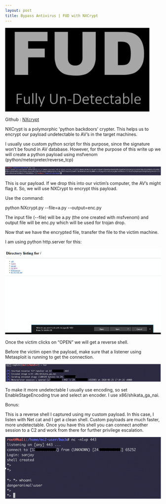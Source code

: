 ```yaml
---
layout: post
title: Bypass Antivirus | FUD with NXCrypt 
---
```

![](/images/2020-6-25-nxc/0.png)


Github : [NXcrypt](https://github.com/Hadi999/NXcrypt)

NXCrypt is a polymorphic 'python backdoors' crypter. This helps us to encrypt our payload undetectable to AV’s in the target machines.

I usually use custom python script for this purpose, since the signature won’t be found in AV database. However, for the purpose of this write up we will create a python payload using msfvenom (python/meterpreter/reverse_tcp)

![](/images/2020-6-25-nxc/1.png)

This is our payload. If we drop this into our victim’s computer, the AV’s might flag it. So, we will use NXCrypt to encrypt this payload.

Use the command:

python NXcrypt.py --file=a.py --output=enc.py

The input file (--file) will be a.py (the one created with msfvenom) and output file will be enc.py which will be used for trojan drop.

Now that we have the encrypted file, transfer the file to the victim machine. 

I am using python http.server for this:



![](/images/2020-6-25-nxc/2.png)

Once the victim clicks on “OPEN” we will get a reverse shell. 

Before the victim open the payload, make sure that a listener using Metasploit is running to get the connection.

![](/images/2020-6-25-nxc/3.png)


To make it more undetectable I usually use encoding, so set EnableStageEncoding true and select an encoder. I use x86/shikata_ga_nai.

Bonus: 

This is a reverse shell I captured using my custom payload. In this case, I listen with Net cat and I get a clean shell. Custom payloads are much faster, more undetectable. Once you have this shell you can connect another session to a C2 and work from there for further privilege escalation.



![](/images/2020-6-25-nxc/4.png)

